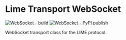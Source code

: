 # Lime Transport WebSocket

[![WebSocket - build](https://github.com/chr0m1ng/lime-python-transports/actions/workflows/unit-testing-websocket.yml/badge.svg)](https://github.com/chr0m1ng/lime-python-transports/actions/workflows/unit-testing-websocket.yml)
[![WebSocket - PyPI publish](https://github.com/chr0m1ng/lime-python-transports/actions/workflows/publish-websocket.yml/badge.svg)](https://github.com/chr0m1ng/lime-python-transports/actions/workflows/publish-websocket.yml)

WebSocket transport class for the LIME protocol.
